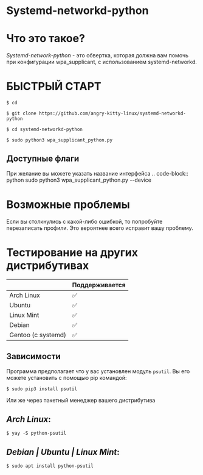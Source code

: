 Systemd-networkd-python
=======================

Что это такое?
=======================
*Systemd-network-python* - это обвертка, которая должна вам помочь при конфигурации wpa_supplicant, с использованием systemd-networkd.

БЫСТРЫЙ СТАРТ
=======================
`$ cd`

`$ git clone https://github.com/angry-kitty-linux/systemd-networkd-python`

`$ cd systemd-networkd-python`

`$ sudo python3 wpa_supplicant_python.py`


Доступные флаги
---
При желание вы можете указать название интерфейса
.. code-block:: python 
    sudo python3 wpa_supplicant_python.py --device <device>

Возможные проблемы
=======================

Если вы столкнулись с какой-либо ошибкой, то попробуйте перезаписать профили.
Это вероятнее всего исправит вашу проблему.


Тестирование на других дистрибутивах
=======================

|                            | Поддерживается |
|----------------------------|----------------|
| Arch Linux                 |       ✅       |
| Ubuntu                     |       ✅       |
| Linux Mint                 |       ✅       |
| Debian                     |       ✅       |
| Gentoo (c systemd)         |       ✅       |


Зависимости
---------------------
Программа предполагает что у вас установлен модуль `psutil`. Вы его можете установить
с помощью pip командой:

`$ sudo pip3 install psutil`

Или же через пакетный менеджер вашего дистрибутива

*Arch Linux*:
-
`$ yay -S python-psutil`

*Debian | Ubuntu | Linux Mint*:
-
`$ sudo apt install python-psutil`





